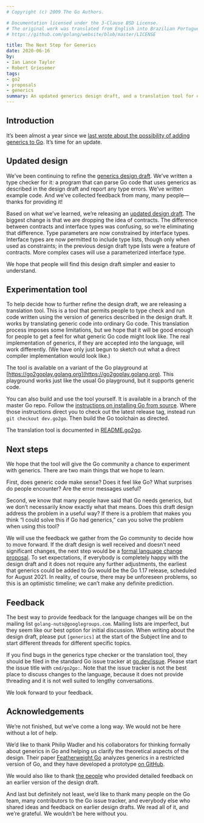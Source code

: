 ```yaml
---
# Copyright (c) 2009 The Go Authors.

# Documentation licensed under the 3-Clause BSD License.
# The original work was translated from English into Brazilian Portuguese.
# https://github.com/golang/website/blob/master/LICENSE

title: The Next Step for Generics
date: 2020-06-16
by:
- Ian Lance Taylor
- Robert Griesemer
tags:
- go2
- proposals
- generics
summary: An updated generics design draft, and a translation tool for experimentation
---
```


## Introduction

It’s been almost a year since we [last wrote about the possibility of
adding generics to Go](/blog/why-generics).
It’s time for an update.

## Updated design

We’ve been continuing to refine the [generics design
draft](https://go.googlesource.com/proposal/+/refs/heads/master/design/go2draft-contracts.md).
We’ve written a type checker for it: a program that can parse Go code
that uses generics as described in the design draft and report any
type errors.
We’ve written example code.
And we’ve collected feedback from many, many people&mdash;thanks for
providing it!

Based on what we’ve learned, we’re releasing an [updated design
draft](https://go.googlesource.com/proposal/+/refs/heads/master/design/go2draft-type-parameters.md).
The biggest change is that we are dropping the idea of contracts.
The difference between contracts and interface types was confusing, so
we’re eliminating that difference.
Type parameters are now constrained by interface types.
Interface types are now permitted to include type lists, though only
when used as constraints; in the previous design draft type lists were
a feature of contracts.
More complex cases will use a parameterized interface type.

We hope that people will find this design draft simpler and easier to
understand.

## Experimentation tool

To help decide how to further refine the design draft, we are
releasing a translation tool.
This is a tool that permits people to type check and run code written
using the version of generics described in the design draft.
It works by translating generic code into ordinary Go code.
This translation process imposes some limitations, but we hope that it
will be good enough for people to get a feel for what generic Go code
might look like.
The real implementation of generics, if they are accepted into the
language, will work differently.
(We have only just begun to sketch out what a direct compiler
implementation would look like.)

The tool is available on a variant of the Go playground at
[https://go2goplay.golang.org](https://go2goplay.golang.org).
This playground works just like the usual Go playground, but it
supports generic code.

You can also build and use the tool yourself.
It is available in a branch of the master Go repo.
Follow the [instructions on installing Go from
source](/doc/install/source).
Where those instructions direct you to check out the latest release
tag, instead run `git checkout dev.go2go`.
Then build the Go toolchain as directed.

The translation tool is documented in
[README.go2go](https://go.googlesource.com/go/+/refs/heads/dev.go2go/README.go2go.md).

## Next steps

We hope that the tool will give the Go community a chance to
experiment with generics.
There are two main things that we hope to learn.

First, does generic code make sense?
Does it feel like Go?
What surprises do people encounter?
Are the error messages useful?

Second, we know that many people have said that Go needs generics, but
we don’t necessarily know exactly what that means.
Does this draft design address the problem in a useful way?
If there is a problem that makes you think “I could solve this if Go
had generics,” can you solve the problem when using this tool?

We will use the feedback we gather from the Go community to decide how
to move forward.
If the draft design is well received and doesn’t need significant
changes, the next step would be a [formal language change
proposal](/s/proposal).
To set expectations, if everybody is completely happy with the design
draft and it does not require any further adjustments, the earliest
that generics could be added to Go would be the Go 1.17 release,
scheduled for August 2021.
In reality, of course, there may be unforeseen problems, so this is an
optimistic timeline; we can’t make any definite prediction.

## Feedback

The best way to provide feedback for the language changes will be on
the mailing list `golang-nuts@googlegroups.com`.
Mailing lists are imperfect, but they seem like our best option for
initial discussion.
When writing about the design draft, please put `[generics]` at the
start of the Subject line and to start different threads for different
specific topics.

If you find bugs in the generics type checker or the translation tool,
they should be filed in the standard Go issue tracker at
[go.dev/issue](/issue).
Please start the issue title with `cmd/go2go:`.
Note that the issue tracker is not the best place to discuss changes
to the language, because it does not provide threading and it is not
well suited to lengthy conversations.

We look forward to your feedback.

## Acknowledgements

We’re not finished, but we’ve come a long way.
We would not be here without a lot of help.

We’d like to thank Philip Wadler and his collaborators for thinking
formally about generics in Go and helping us clarify the theoretical
aspects of the design.
Their paper [Featherweight Go](https://arxiv.org/abs/2005.11710)
analyzes generics in a restricted version of Go, and they have
developed a prototype [on GitHub](https://github.com/rhu1/fgg).

We would also like to thank [the
people](https://go.googlesource.com/proposal/+/refs/heads/master/design/go2draft-type-parameters.md#acknowledgements)
who provided detailed feedback on an earlier version of the design
draft.

And last but definitely not least, we’d like to thank many people on
the Go team, many contributors to the Go issue tracker, and everybody
else who shared ideas and feedback on earlier design drafts.
We read all of it, and we’re grateful.  We wouldn’t be here without
you.

